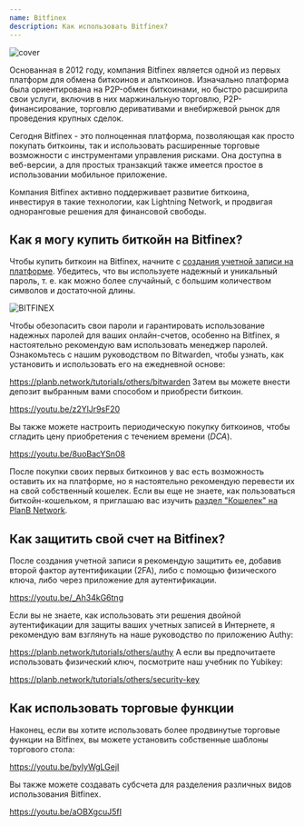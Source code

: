 ```yaml
---
name: Bitfinex
description: Как использовать Bitfinex?
---
```

![cover](assets/cover.webp)

Основанная в 2012 году, компания Bitfinex является одной из первых платформ для обмена биткоинов и альткоинов. Изначально платформа была ориентирована на P2P-обмен биткоинами, но быстро расширила свои услуги, включив в них маржинальную торговлю, P2P-финансирование, торговлю деривативами и внебиржевой рынок для проведения крупных сделок.

Сегодня Bitfinex - это полноценная платформа, позволяющая как просто покупать биткоины, так и использовать расширенные торговые возможности с инструментами управления рисками. Она доступна в веб-версии, а для простых транзакций также имеется простое в использовании мобильное приложение.

Компания Bitfinex активно поддерживает развитие биткоина, инвестируя в такие технологии, как Lightning Network, и продвигая одноранговые решения для финансовой свободы.

## Как я могу купить биткойн на Bitfinex?

Чтобы купить биткоин на Bitfinex, начните с [создания учетной записи на платформе](https://www.bitfinex.com/sign-up/). Убедитесь, что вы используете надежный и уникальный пароль, т. е. как можно более случайный, с большим количеством символов и достаточной длины.

![BITFINEX](assets/notext/01.webp)

Чтобы обезопасить свои пароли и гарантировать использование надежных паролей для ваших онлайн-счетов, особенно на Bitfinex, я настоятельно рекомендую вам использовать менеджер паролей. Ознакомьтесь с нашим руководством по Bitwarden, чтобы узнать, как установить и использовать его на ежедневной основе:

https://planb.network/tutorials/others/bitwarden
Затем вы можете внести депозит выбранным вами способом и приобрести биткоин.

https://youtu.be/z2YlJr9sF20

Вы также можете настроить периодическую покупку биткоинов, чтобы сгладить цену приобретения с течением времени (*DCA*).

https://youtu.be/8uoBacYSn08

После покупки своих первых биткоинов у вас есть возможность оставить их на платформе, но я настоятельно рекомендую перевести их на свой собственный кошелек. Если вы еще не знаете, как пользоваться биткойн-кошельком, я приглашаю вас изучить [раздел "Кошелек" на PlanB Network](https://planb.network/tutorials/wallet).

## Как защитить свой счет на Bitfinex?

После создания учетной записи я рекомендую защитить ее, добавив второй фактор аутентификации (2FA), либо с помощью физического ключа, либо через приложение для аутентификации.

https://youtu.be/_Ah34kG6tng

Если вы не знаете, как использовать эти решения двойной аутентификации для защиты ваших учетных записей в Интернете, я рекомендую вам взглянуть на наше руководство по приложению Authy:

https://planb.network/tutorials/others/authy
А если вы предпочитаете использовать физический ключ, посмотрите наш учебник по Yubikey:

https://planb.network/tutorials/others/security-key
## Как использовать торговые функции

Наконец, если вы хотите использовать более продвинутые торговые функции на Bitfinex, вы можете установить собственные шаблоны торгового стола:

https://youtu.be/byIyWgLGejI

Вы также можете создавать субсчета для разделения различных видов использования Bitfinex.

https://youtu.be/aOBXgcuJ5fI